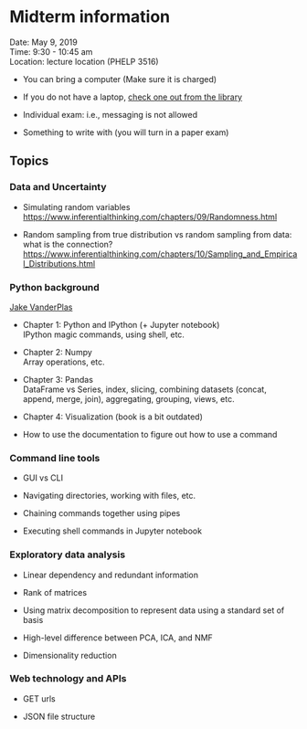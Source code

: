 # Midterm information

Date: May 9, 2019  
Time: 9:30 - 10:45 am  
Location: lecture location (PHELP 3516)  

- You can bring a computer (Make sure it is charged)

- If you do not have a laptop, [check one out from the library](https://www.library.ucsb.edu/services/laptop-checkout)

- Individual exam: i.e., messaging is not allowed

- Something to write with (you will turn in a paper exam)


## Topics

### Data and Uncertainty

- Simulating random variables  
    https://www.inferentialthinking.com/chapters/09/Randomness.html

- Random sampling from true distribution vs random sampling from data: what is the connection?  
    https://www.inferentialthinking.com/chapters/10/Sampling_and_Empirical_Distributions.html

### Python background

[Jake VanderPlas](https://jakevdp.github.io/PythonDataScienceHandbook/index.html)

- Chapter 1: Python and IPython (+ Jupyter notebook)  
    IPython magic commands, using shell, etc.

- Chapter 2: Numpy  
    Array operations, etc.

- Chapter 3: Pandas  
    DataFrame vs Series, index, slicing, combining datasets (concat, append, merge, join), aggregating, grouping, views, etc.
    
- Chapter 4: Visualization (book is a bit outdated)

- How to use the documentation to figure out how to use a command

### Command line tools

- GUI vs CLI

- Navigating directories, working with files, etc.

- Chaining commands together using pipes

- Executing shell commands in Jupyter notebook

### Exploratory data analysis

- Linear dependency and redundant information

- Rank of matrices

- Using matrix decomposition to represent data using a standard set of basis

- High-level difference between PCA, ICA, and NMF

- Dimensionality reduction

### Web technology and APIs

- GET urls

- JSON file structure
